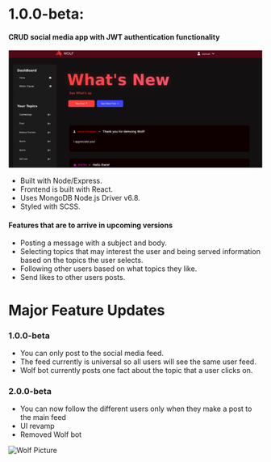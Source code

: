 # 1.0.0-beta:

#### CRUD social media app with JWT authentication functionality

![Wolf Picture](/src/assets/wolfSS.png)

- Built with Node/Express.
- Frontend is built with React.
- Uses MongoDB Node.js Driver v6.8.
- Styled with SCSS.

#### Features that are to arrive in upcoming versions

- Posting a message with a subject and body.
- Selecting topics that may interest the user and being served information based on the topics the user selects.
- Following other users based on what topics they like.
- Send likes to other users posts.

# Major Feature Updates

### 1.0.0-beta

- You can only post to the social media feed.
- The feed currently is universal so all users will see the same user feed.
- Wolf bot currently posts one fact about the topic that a user clicks on.

### 2.0.0-beta

- You can now follow the different users only when they make a post to the main feed
- UI revamp
- Removed Wolf bot

![Wolf Picture](/src/assets/newBeta.png)
